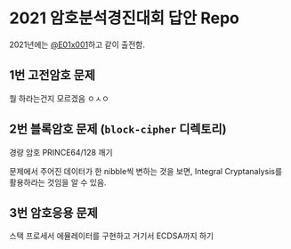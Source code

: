 # 2021 암호분석경진대회 답안 Repo

2021년에는 [@E01x001](https://github.com/E01x001)하고 같이 출전함.

## 1번 고전암호 문제

뭘 하라는건지 모르겠음 ㅇㅅㅇ

## 2번 블록암호 문제 (`block-cipher` 디렉토리)

경량 암호 PRINCE64/128 깨기

문제에서 주어진 데이터가 한 nibble씩 변하는 것을 보면, Integral Cryptanalysis를 활용하라는 것임을 알 수 있음.

## 3번 암호응용 문제

스택 프로세서 에뮬레이터를 구현하고 거기서 ECDSA까지 하기
